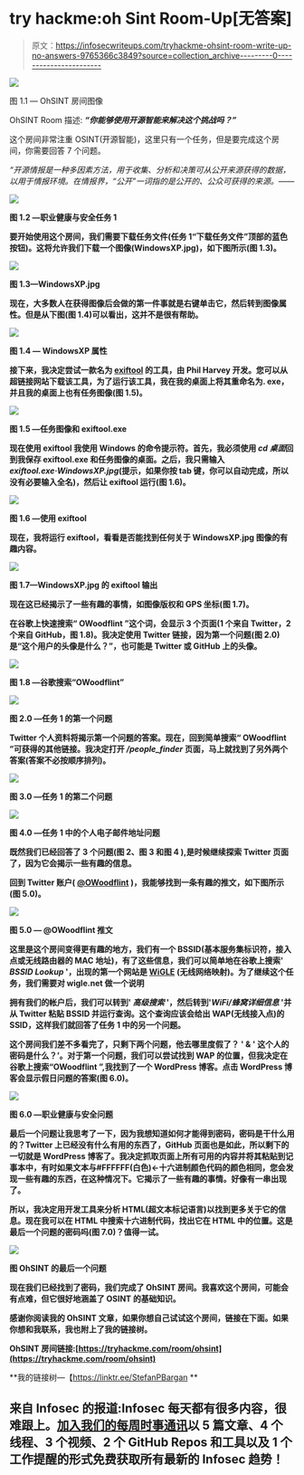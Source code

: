 # try hackme:oh Sint Room-Up[无答案]

> 原文：<https://infosecwriteups.com/tryhackme-ohsint-room-write-up-no-answers-9765366c3849?source=collection_archive---------0----------------------->

![](img/73999660ffb5473611ded194ac9e0fec.png)

图 1.1 — OhSINT 房间图像

OhSINT Room 描述: ***“你能够使用开源智能来解决这个挑战吗？”***

这个房间非常注重 OSINT(开源智能)，这里只有一个任务，但是要完成这个房间，你需要回答 7 个问题。

*“开源情报是一种多因素方法，用于收集、分析和决策可从公开来源获得的数据，以用于情报环境。在情报界，“公开”一词指的是公开的、公众可获得的来源。——*[](https://en.wikipedia.org/wiki/Open-source_intelligence)

**![](img/68a8851c1d2f639c772e74df11e956e4.png)**

**图 1.2 —职业健康与安全任务 1**

**要开始使用这个房间，我们需要下载任务文件(任务 1“下载任务文件”顶部的蓝色按钮)。这将允许我们下载一个图像(WindowsXP.jpg)，如下图所示(图 1.3)。**

**![](img/18a898303e1f8ca67690f310c7c87ccd.png)**

**图 1.3—WindowsXP.jpg**

**现在，大多数人在获得图像后会做的第一件事就是右键单击它，然后转到图像属性。但是从下图(图 1.4)可以看出，这并不是很有帮助。**

**![](img/072a0f033ae7e5787c8e12878e66a532.png)**

**图 1.4 — WindowsXP 属性**

**接下来，我决定尝试一款名为 [**exiftool**](https://www.exiftool.org/) 的工具，由 Phil Harvey 开发。您可以从超链接网站下载该工具，为了运行该工具，我在我的桌面上将其重命名为. exe，并且我的桌面上也有任务图像(图 1.5)。**

**![](img/8333fe9804338c194eab77de9ff68d20.png)**

**图 1.5 —任务图像和 exiftool.exe**

**现在使用 **exiftool** 我使用 Windows 的命令提示符。首先，我必须使用 *cd 桌面*回到我保存 exiftool.exe 和任务图像的桌面。之后，我只需输入*exiftool.exe·WindowsXP.jpg*(提示，如果你按 tab 键，你可以自动完成，所以没有必要输入全名)，然后让 exiftool 运行(图 1.6)。**

**![](img/aa05e065c9ed399b8107cfc240a58f51.png)**

**图 1.6 —使用 exiftool**

**现在，我将运行 exiftool，看看是否能找到任何关于 WindowsXP.jpg 图像的有趣内容。**

**![](img/c9d79ae094894421f35f65aeb1753bd4.png)**

**图 1.7—WindowsXP.jpg 的 exiftool 输出**

**现在这已经揭示了一些有趣的事情，如图像版权和 GPS 坐标(图 1.7)。**

**在谷歌上快速搜索“ **OWoodflint** ”这个词，会显示 3 个页面(1 个来自 Twitter，2 个来自 GitHub，图 1.8)。我决定使用 Twitter 链接，因为第一个问题(图 2.0)是“这个用户的头像是什么？”，也可能是 Twitter 或 GitHub 上的头像。**

**![](img/e30171241c0cca0adc1e1050a31f3f00.png)**

**图 1.8 —谷歌搜索“OWoodflint”**

**![](img/0cf8c4fb7595118a738989fd56216b61.png)**

**图 2.0 —任务 1 的第一个问题**

**Twitter 个人资料将揭示第一个问题的答案。现在，回到简单搜索“ **OWoodflint** ”可获得的其他链接。我决定打开 ***/people_finder*** 页面，马上就找到了另外两个答案(答案不必按顺序排列)。**

**![](img/c9f6769c0cdf17a29c5f8bf1f040a9e5.png)**

**图 3.0 —任务 1 的第二个问题**

**![](img/0e546021b0c11db58a8b42152cfc3e7e.png)**

**图 4.0 —任务 1 中的个人电子邮件地址问题**

**既然我们已经回答了 3 个问题(图 2、图 3 和图 4 ),是时候继续探索 Twitter 页面了，因为它会揭示一些有趣的信息。**

**回到 Twitter 账户( [**@OWoodflint**](http://twitter.com/OWoodflint) )，我能够找到一条有趣的推文，如下图所示(图 5.0)。**

**![](img/a20d05ddddf75ee195d9eb9c4602b64e.png)**

**图 5.0 — @OWoodflint 推文**

**这里是这个房间变得更有趣的地方，我们有一个 BSSID(基本服务集标识符，接入点或无线路由器的 MAC 地址)，有了这些信息，我们可以简单地在谷歌上搜索' ***BSSID Lookup*** '，出现的第一个网站是 [**WiGLE**](https://wigle.net/) (无线网络映射)。为了继续这个任务，我们需要对 wigle.net 做一个说明**

**拥有我们的帐户后，我们可以转到' ***高级搜索*** '，然后转到'***WiFi/蜂窝详细信息*** '并从 Twitter 粘贴 BSSID 并运行查询。这个查询应该会给出 WAP(无线接入点)的 SSID，这样我们就回答了任务 1 中的另一个问题。**

**这个房间我们差不多看完了，只剩下两个问题，他去哪里度假了？ ' & ' **这个人的密码是什么？**’。对于第一个问题，我们可以尝试找到 WAP 的位置，但我决定在谷歌上搜索“OWoodflint ”,我找到了一个 WordPress 博客。点击 WordPress 博客会显示假日问题的答案(图 6.0)。**

**![](img/f7690ebf229987748bbf72830bfb05f8.png)**

**图 6.0 —职业健康与安全问题**

**最后一个问题让我思考了一下，因为我想知道如何才能得到密码，密码是干什么用的？Twitter 上已经没有什么有用的东西了，GitHub 页面也是如此，所以剩下的一切就是 WordPress 博客了。我决定抓取页面上所有可用的内容并将其粘贴到记事本中，有时如果文本与#FFFFFF(白色)←十六进制颜色代码的颜色相同，您会发现一些有趣的东西，在这种情况下。它揭示了一些有趣的事情。好像有一串出现了。**

**所以，我决定用开发工具来分析 HTML(超文本标记语言)以找到更多关于它的信息。现在我可以在 HTML 中搜索十六进制代码，找出它在 HTML 中的位置。这是最后一个问题的密码吗(图 7.0)？值得一试。**

**![](img/eb31ca1c293b742846f55d1d42bef779.png)**

**图 OhSINT 的最后一个问题**

**现在我们已经找到了密码，我们完成了 OhSINT 房间。我喜欢这个房间，可能会有点难，但它很好地涵盖了 OSINT 的基础知识。**

**感谢你阅读我的 OhSINT 文章，如果你想自己试试这个房间，链接在下面。如果你想和我联系，我也附上了我的链接树。**

**OhSINT 房间链接:[https://tryhackme.com/room/ohsint](https://tryhackme.com/room/ohsint)**

**我的链接树—【https://linktr.ee/StefanPBargan **

## **来自 Infosec 的报道:Infosec 每天都有很多内容，很难跟上。[加入我们的每周时事通讯](https://weekly.infosecwriteups.com/)以 5 篇文章、4 个线程、3 个视频、2 个 GitHub Repos 和工具以及 1 个工作提醒的形式免费获取所有最新的 Infosec 趋势！**